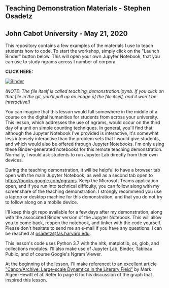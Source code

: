 ## Teaching Demonstration Materials - Stephen Osadetz
## John Cabot University - May 21, 2020

This repository contains a few examples of the materials I use to teach students how to code. To start the workshop, simply click on the "Launch Binder" button below. This will open your own Jupyter Notebook, that you can use to study ngrams across I number of corpora.

<b>CLICK HERE:</b>

[![Binder](https://mybinder.org/badge_logo.svg)](https://mybinder.org/v2/gh/sosadetz/teaching_demonstration/master)

*(NOTE: The file itself is called teaching_demonstration.ipynb. If you click on that file in the git, you'll pull up an image of the file itself, and it won't be interactive!)*

You can imagine that this lesson would fall somewhere in the middle of a course on the digital humanities for students from across your university. This lesson, which addresses the use of ngrams, would occur on the third day of a unit on simple counting techniques. In general, you'll find that although the Jupyter Notebook I've provided is interactive, it's somewhat less intensely interactive than the problem sets that I would give students, and which would also be offered through Jupyter Notebooks. I'm only using these Binder-generated notebooks for this remote teaching demonstration. Normally, I would ask students to run Jupyter Lab directly from their own devices.

During the teaching demonstration, it will be helpful to have a browser tab open with the main Jupyter Notebook, as well as a second tab open to https://books.google.com/ngrams. Keep the Microsoft Teams application open, and if you run into technical difficulty, you can follow along with my screenshare of the teaching demonstration. I strongly recommend you use a laptop or desktop machine for this demonstration, and that you do not try to follow along on a mobile device.

I'll keep this git repo available for a few days after my demonstration, along with the associated Binder version of the Jupyter Notebook. This will allow you to come back, reopen the notebook, and tinker with the code yourself. Please don't hesitate to send me an e-mail if you have any questions. I can be reached at osadetz@fas.harvard.edu.

This lesson's code uses Python 3.7 with the nltk, matplotlib, os, glob, and collections modules. I'll also make use of Jupyter Lab, Binder, Tableau Public, and of course Google's Ngram Viewer.

At the beginning of the lesson, I'll make referencet to an excellent article <a href='https://litlab.stanford.edu/LiteraryLabPamphlet11.pdf'>"Canon/Archive: Large-scale Dynamtics in the Literary Field"</a> by Mark Algee-Hewitt et al. Refer to page 6 for his discussion of the graph that inspired this lesson. 
